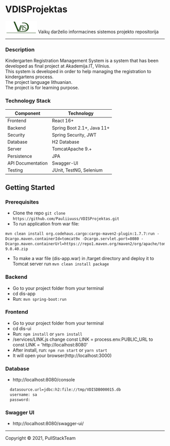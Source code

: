 # VDISProjektas 
<img src="dis-ui/src/img/logo.png" width="100" height="40" />
Vaikų darželio informacines sistemos projekto repositorija

***
### Description
Kindergarten Registration Management System is a system that has been developed as final project at Akademija.IT, Vilnius.  
This system is developed in order to help managing the registration to kindergartens process.   
The project language lithuanian.  
The project is for learning purpose.  

### Technology Stack
Component         | Technology
---               | ---
Frontend          | React 16+ 
Backend           | Spring Boot 2.1+, Java 11+
Security          | Spring Security, JWT
Database          | H2 Database
Server            | TomcatApache 9.+
Persistence       | JPA 
API Documentation | Swagger-UI
Testing           | JUnit, TestNG, Selenium

## Getting Started

### Prerequisites
-  Clone the repo `git clone https://github.com/Pauliiuuss/VDISProjektas.git`
-  To run application from war file:
```
mvn clean install org.codehaus.cargo:cargo-maven2-plugin:1.7.7:run -Dcargo.maven.containerId=tomcat9x -Dcargo.servlet.port=8080 -Dcargo.maven.containerUrl=https://repo1.maven.org/maven2/org/apache/tomcat/tomcat/9.0.40/tomcat-9.0.40.zip
```
- To make a war file (dis-app.war) in /target directory and deploy it to Tomcat server run `mvn clean install package` 

### Backend
- Go to your project folder from your terminal
- cd dis-app
- Run: `mvn spring-boot:run`

### Frontend
- Go to your project folder from your terminal
- cd dis-ui
- Run: `npm install` or `yarn install`
- /services/LINK.js change const LINK = process.env.PUBLIC_URL to const LINK = 'http://localhost:8080'
- After install, run: `npm run start` or `yarn start`
- It will open your browser(http://localhost:3000)

### Database 
- http://localhost:8080/console
```
  datasource.url=jdbc:h2:file://tmp/VDISDB000015.db
  username: sa
  password:
```

### Swagger UI
- http://localhost:8080/swagger-ui/

***
Copyright © 2021, PullStackTeam
